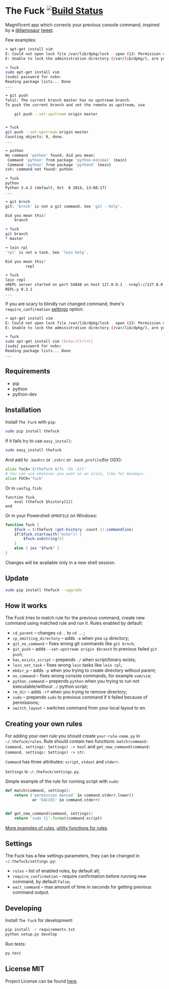 # The Fuck [![Build Status](https://travis-ci.org/nvbn/thefuck.svg)](https://travis-ci.org/nvbn/thefuck)

Magnificent app which corrects your previous console command,
inspired by a [@liamosaur](https://twitter.com/liamosaur/)
[tweet](https://twitter.com/liamosaur/status/506975850596536320).

Few examples:

```bash
➜ apt-get install vim
E: Could not open lock file /var/lib/dpkg/lock - open (13: Permission denied)
E: Unable to lock the administration directory (/var/lib/dpkg/), are you root?

➜ fuck
sudo apt-get install vim
[sudo] password for nvbn:
Reading package lists... Done
...
```

```bash
➜ git push
fatal: The current branch master has no upstream branch.
To push the current branch and set the remote as upstream, use

    git push --set-upstream origin master


➜ fuck
git push --set-upstream origin master
Counting objects: 9, done.
...
```

```bash
➜ puthon
No command 'puthon' found, did you mean:
 Command 'python' from package 'python-minimal' (main)
 Command 'python' from package 'python3' (main)
zsh: command not found: puthon

➜ fuck
python
Python 3.4.2 (default, Oct  8 2014, 13:08:17)
...
```

```bash
➜ git brnch
git: 'brnch' is not a git command. See 'git --help'.

Did you mean this?
	branch

➜ fuck
git branch
* master
```

```bash
➜ lein rpl
'rpl' is not a task. See 'lein help'.

Did you mean this?
         repl

➜ fuck
lein repl
nREPL server started on port 54848 on host 127.0.0.1 - nrepl://127.0.0.1:54848
REPL-y 0.3.1
...
```

If you are scary to blindly run changed command, there's `require_confirmation`
[settings](#settings) option:

```bash
➜ apt-get install vim
E: Could not open lock file /var/lib/dpkg/lock - open (13: Permission denied)
E: Unable to lock the administration directory (/var/lib/dpkg/), are you root?

➜ fuck
sudo apt-get install vim [Enter/Ctrl+C]
[sudo] password for nvbn:
Reading package lists... Done
...
```

## Requirements

- pip
- python
- python-dev

## Installation

Install `The Fuck` with `pip`:

```bash
sudo pip install thefuck
```

If it fails try to use `easy_install`:

```bash
sudo easy_install thefuck
```

And add to `.bashrc` or `.zshrc` or `.bash_profile`(for OSX):

```bash
alias fuck='$(thefuck $(fc -ln -1))'
# You can use whatever you want as an alias, like for mondays:
alias FUCK='fuck'
```

Or in `config.fish`:

```fish
function fuck
    eval (thefuck $history[1])
end
```

Or in your Powershell `$PROFILE` on Windows:

```powershell
function fuck { 
    $fuck = $(thefuck (get-history -count 1).commandline)
    if($fuck.startswith("echo")) { 
        $fuck.substring(5) 
    } 
    else { iex "$fuck" } 
}
```

Changes will be available only in a new shell session.


## Update

```bash
sudo pip install thefuck --upgrade
```

## How it works

The Fuck tries to match rule for the previous command, create new command
using matched rule and run it. Rules enabled by default:

* `cd_parent` &ndash; changes `cd..` to `cd ..`;
* `cp_omitting_directory` &ndash; adds `-a` when you `cp` directory;
* `git_no_command` &ndash; fixes wrong git commands like `git brnch`;
* `git_push` &ndash; adds `--set-upstream origin $branch` to previous failed `git push`;
* `has_exists_script` &ndash; prepends `./` when script/binary exists;
* `lein_not_task` &ndash; fixes wrong `lein` tasks like `lein rpl`;
* `mkdir_p` &ndash; adds `-p` when you trying to create directory without parent;
* `no_command` &ndash; fixes wrong console commands, for example `vom/vim`;
* `python_command` &ndash; prepends `python` when you trying to run not executable/without `./` python script;
* `rm_dir` &ndash; adds `-rf` when you trying to remove directory;
* `sudo` &ndash; prepends `sudo` to previous command if it failed because of permissions;
* `switch_layout` &ndash; switches command from your local layout to en.

## Creating your own rules

For adding your own rule you should create `your-rule-name.py`
in `~/.thefuck/rules`. Rule should contain two functions:
`match(command: Command, settings: Settings) -> bool`
and `get_new_command(command: Command, settings: Settings) -> str`.

`Command` has three attributes: `script`, `stdout` and `stderr`.

`Settings` is `~/.thefuck/settings.py`.

Simple example of the rule for running script with `sudo`:

```python
def match(command, settings):
    return ('permission denied' in command.stderr.lower()
            or 'EACCES' in command.stderr)


def get_new_command(command, settings):
    return 'sudo {}'.format(command.script)
```

[More examples of rules](https://github.com/nvbn/thefuck/tree/master/thefuck/rules),
[utility functions for rules](https://github.com/nvbn/thefuck/tree/master/thefuck/utils.py).

## Settings

The Fuck has a few settings parameters, they can be changed in `~/.thefuck/settings.py`:

* `rules` &ndash; list of enabled rules, by default all;
* `require_confirmation` &ndash; require confirmation before running new command, by default `False`; 
* `wait_command` &ndash; max amount of time in seconds for getting previous command output.

## Developing

Install `The Fuck` for development:

```bash
pip install -r requirements.txt
python setup.py develop
```

Run tests:

```bash
py.test
```

## License MIT
Project License can be found [here](LICENSE.md).
